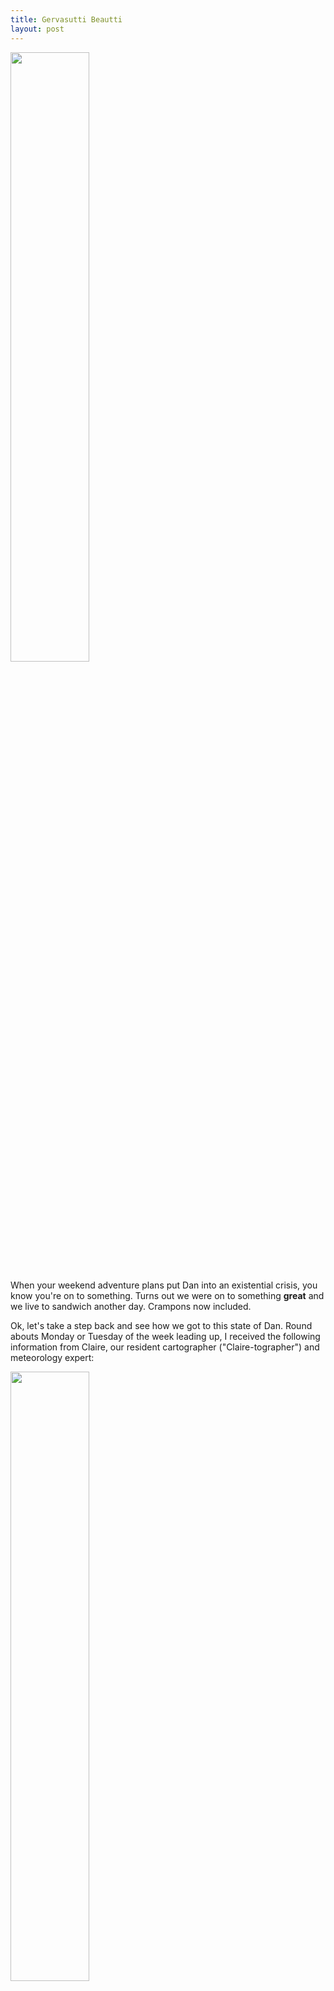 ```yaml
---
title: Gervasutti Beautti
layout: post
---
```


<img src="{{ site.baseurl }}/images/gervasutti/gervasutti_sunrise.jpg" height="50%" width="50%">

When your weekend adventure plans put Dan into an existential crisis, you know you're 
on to something. Turns out we were on to something <b>great</b> and we live to
sandwich another day. Crampons now included.


Ok, let's take a step back and see how we got to this state of Dan. Round abouts
Monday or Tuesday of the week leading up, I received the following information
from Claire, our resident cartographer ("Claire-tographer") and meteorology expert:

<img src="{{ site.baseurl }}/images/gervasutti/aosta_forecast.png" height="50%" width="50%">

With this I came a step closer to understanding the early American forefathers
in their wish to go West (disregarding any genocidal notions) for with
this it was no longer our choice where or what
we were to do that weekend. For this, this was <em>Manifest Destiny</em> writ
on the largest of scales. The scales of the Alps.

Throughout the week it was rainy and grey in the Geneva area, though we weren't
deterred. We knew the weather was just "getting it out of its system". In addition,
Dan's birthday was this week and at dinner, when we were all their meeting a group
of Dan's lovely friends and getting to know Dan a bit better through their own eyes
and warmth towards him, it was a tacit assumption that he would be joining us
and we all silently pretended to not hear when the topic of him climbing
elsewhere that weekend came up. They say your mid-life crisis comes in the middle
of your thirties. This split-decision for the now thirty-four Dan happened
to be the seed of what was to become his.

The understanding was that we were to go to the Refuge Gervasutti. The "airplane
fuselage" stuck on the side of a moutain, serving as a bivouac for fellow alpine
adventurers. Come Friday evening, when plans were solidifying and it was
becoming clear that Dan would not be joining us, our nerves began to be tested.
The trek up to Gervasutti was rated as one of the more difficult hikes -- the
borderline between hiking and mountaineering becoming grey -- and Dan was clearly
worried that we might be getting in over our head. We would be starting relatively
late on this 5 hour trek and the unknown dangers of glaciers, snow, and climbing
that may have been coming disquited him. That evening, Dan got no work
done, secretly researching on camp-to-camp and elsewhere what the conditions,
difficulty, and exposure risks were for the trek up to Gervasutti (I say secretly
because in our office his computer screen faces me directly). His unease had its
effect and I too began researching alternatives. Dan even proposed that, after
his day of climbing, he would "meet up with us" at Gervasutti. His plan would be to
finish climbing, go through the Mont Blanc tunnel, put on his headlamp, and "start
walking". This was somewhat ridiculous and Claire did not agree with it, it being
more dangerous for himself to start a thousand meter trek in the late afternoon
with the sun soon going down behind the mountains. He should go climbing, do
what he had already agreed to before this. This, added with Sam's "can-do" attitude
and our need to stop by Vieux Campeur to pick up <em>everything</em> for Josh
on the way to Aosta, only aggravated Dan's unease. He paced back and forth.

Nevertheless, the fuselage prevailed and come nine o'clock in the morning on
Saturday we head out. I picked up Josh from Lafayette and we head to CERN to pick
up Claire who had to return the back-up RC phone to the ACR. I parked
at the kiss-and-fly zone of Entrance B, headed to the front entrance of 104 to
gather the whereabouts of Claire. She was spotted at the bike racks with a
sullen look and as I turned the corner lo and behold a Dan! Dan had apparently
woken up at the crack of dawn to go climbing and made it somehwere to buy credit
for his phone only to then use that credit to call his climbing partner to tell
him that he would not be climbing. What a goon! Was he sitting at CERN
for 2 hours waiting for us? We'll never know. I still wonder if he had slept
that evening -- the question of climbing versus a difficult mountain trek to a
unique bivouac weighing on him in the night.

So then we were off, Claire and Dan in Dan's Renault and Sam (picked up in Meyrin),
Josh, and I in my Yaris. On the way to Veiux Campeur the transition from Josh
not knowing what SYSK is to being a fan took place. He now knows how SPAM works.
At Vieux Campeur we picked up the needed
gear:
   1. 1 pair of crampons (for my boots)
   2. 2 pairs of ice-toothed Yak-trax for Sam and Josh
   3. 1 sleeping bag for Josh
   4. 2 Platypuses for Sam and Claire (no more wet sides for Claire)
   5. 1 climbing harness for Josh
   6. 1 macademia nut Clif bar for my stomach

All of which Sam paid for in order to take advantage of de-taxe, fulfilling
one of the benefits of having friends that live in Switzerland who adventure
in France :)

Before hitting the road again, we stopped at the Intermarche just down from
Vieux Campeur to pick the other provisions. Sam was on beverage duty, of course,
and Dan on dinner duty. Upon entering, Dan, with a box of pasta and a bottle of
olive oil in hand, had
dinner settled in less than five minutes. Sam was a bit longer looking for the
night's beverages. Once we had settled the cheese and bread situation we hit
the road, this time for the Mont Blanc tunnel and beyond.

Josh had never been to Italy before and on our exiting the tunnel and into Italy
we stopped at the rest-stop just on the other side that lets out onto the view
of Courmayeur and Aosta valley before turning left into Plancipeux and past
the starting point of a previous adventure, Rifugio Boccalatte, which we spotted
perched up there beneath the Grande Jorasses. This time we were to start further
down this valley, Gervasutti being beneath the <em>Petit</em> Jorasses.

We parked at the edge of the river, began apportioning the food between our
packs, "relieved" ourselves in the river, and began the hike. Gervasutti could
not yet be spotted from the valley floor. We walked for about fifteen minutes
before questioning our certainty of the trail, Sam and Dan already disregarding
clear marked paths (that were on our map) for trails off-piste but in a more
direct way towards the mountain. Within an hour we were out of the woods and
traversing the bouldery moraine on the left edge of the valley-inlet at the
vertex of which, some 700 meters above our heads at this point, lay the still
out-of-sight hut. We had clearly diverged from the trail that Claire's map had
for us, but there were plenty of cairnes around. Being themselves built up of
small rocks they were difficult to spot from afar, so we hopped from one to the
other in a fog-of-war of sorts in the warm Italian sun. We crossed to the right
side of the valley-inlet and soon we knew we were on the correct path to the hut.











